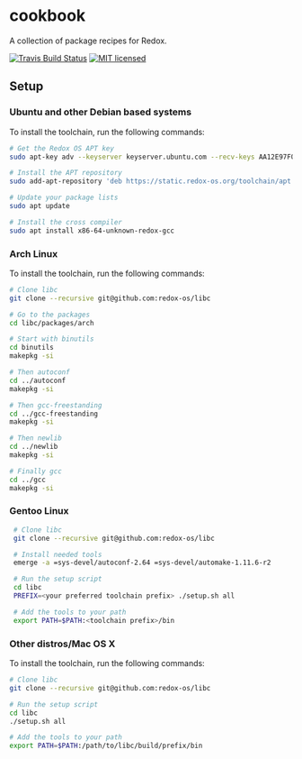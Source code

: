 # cookbook
A collection of package recipes for Redox.

[![Travis Build Status](https://travis-ci.org/redox-os/cookbook.svg?branch=master)](https://travis-ci.org/redox-os/cookbook)
[![MIT licensed](https://img.shields.io/badge/license-MIT-blue.svg)](./LICENSE)

## Setup

### Ubuntu and other Debian based systems

To install the toolchain, run the following commands:
```bash
# Get the Redox OS APT key
sudo apt-key adv --keyserver keyserver.ubuntu.com --recv-keys AA12E97F0881517F

# Install the APT repository
sudo add-apt-repository 'deb https://static.redox-os.org/toolchain/apt /'

# Update your package lists
sudo apt update

# Install the cross compiler
sudo apt install x86-64-unknown-redox-gcc
```

### Arch Linux
To install the toolchain, run the following commands:
 ```bash
 # Clone libc
 git clone --recursive git@github.com:redox-os/libc

 # Go to the packages
 cd libc/packages/arch

 # Start with binutils
 cd binutils
 makepkg -si

 # Then autoconf
 cd ../autoconf
 makepkg -si

 # Then gcc-freestanding
 cd ../gcc-freestanding
 makepkg -si

 # Then newlib
 cd ../newlib
 makepkg -si

 # Finally gcc
 cd ../gcc
 makepkg -si
 ```

### Gentoo Linux
```bash
 # Clone libc
 git clone --recursive git@github.com:redox-os/libc

 # Install needed tools
 emerge -a =sys-devel/autoconf-2.64 =sys-devel/automake-1.11.6-r2

 # Run the setup script
 cd libc
 PREFIX=<your preferred toolchain prefix> ./setup.sh all

 # Add the tools to your path
 export PATH=$PATH:<toolchain prefix>/bin
```

### Other distros/Mac OS X
To install the toolchain, run the following commands:
 ```bash
 # Clone libc
 git clone --recursive git@github.com:redox-os/libc

 # Run the setup script
 cd libc
 ./setup.sh all

 # Add the tools to your path
 export PATH=$PATH:/path/to/libc/build/prefix/bin
 ```
